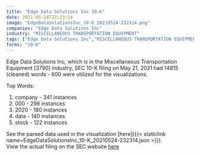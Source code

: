 ```yaml
---
title: "Edge Data Solutions Inc 10-K"
date: 2021-05-24T23:23:14
image: "EdgeDataSolutionsInc_10-K_20210524-232314.png"
companies: "Edge Data Solutions Inc"
industry: "MISCELLANEOUS TRANSPORTATION EQUIPMENT"
tags: ["Edge Data Solutions Inc","MISCELLANEOUS TRANSPORTATION EQUIPMENT","05-21-2021","10-K"]
forms: "10-K"
---
```

Edge Data Solutions Inc, which is in the Miscellaneous Transportation Equipment [3790] industry, SEC 10-K filing on May 21, 2021 had 14815 (cleaned) words - 600 were utilized for the visualizations.

Top Words:
1. company - 341 instances
2. 000 - 298 instances
3. 2020 - 180 instances
4. data - 140 instances
5. stock - 122 instances


See the parsed data used in the visualization [here]({{< staticlink name=EdgeDataSolutionsInc_10-K_20210524-232314.json >}}).  
View the actual filing on the SEC website [here](https://www.sec.gov/Archives/edgar/data/1614826/0001493152-21-012474.txt)
